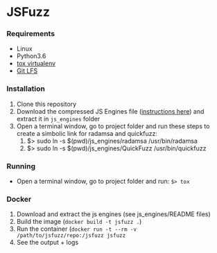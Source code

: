 # JSFuzz
### Requirements
- Linux
- Python3.6
- [tox virtualenv](https://tox.readthedocs.io/en/latest/)
- [Git LFS](https://git-lfs.github.com)

### Installation
1. Clone this repository
2. Download the compressed JS Engines file ([instructions here](https://github.com/damorim/jsfuzz/blob/master/js_engines/README_download_executables)) and extract it in `js_engines` folder
3. Open a terminal window, go to project folder and run these steps to create a simbolic link for radamsa and quickfuzz:
   1. $> sudo ln -s $(pwd)/js_engines/radamsa /usr/bin/radamsa
   2. $> sudo ln -s $(pwd)/js_engines/QuickFuzz /usr/bin/quickfuzz

### Running
- Open a terminal window, go to project folder and run: `$> tox`


### Docker
1. Download and extract the js engines (see js_engines/README files)
2. Build the image (`docker build -t jsfuzz .`)
3. Run the container (`docker run -t --rm -v /path/to/jsfuzz/repo:/jsfuzz jsfuzz`
4. See the output + logs
